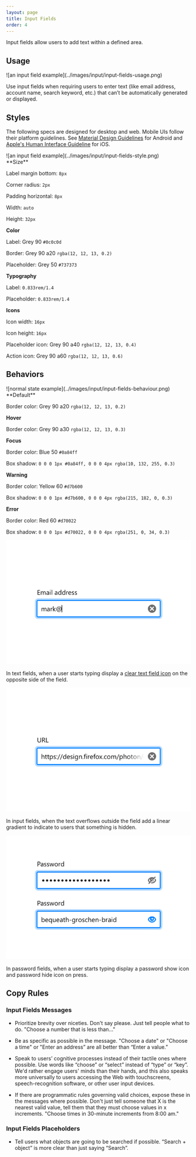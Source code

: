 ```yaml
---
layout: page
title: Input Fields
order: 4
---
```


Input fields allow users to add text within a defined area.

## Usage

<div class="grid-2" markdown="1">
![an input field example](../images/input/input-fields-usage.png)

Use input fields when requiring users to enter text (like email address, account name, search keyword, etc.) that can’t be automatically generated or displayed.
</div>

## Styles

The following specs are designed for desktop and web. Mobile UIs follow their platform guidelines. See [Material Design Guidelines](https://material.io/guidelines/components/text-fields.html) for Android and [Apple's Human Interface Guideline](https://developer.apple.com/macos/human-interface-guidelines/fields-and-labels/text-fields/) for iOS.

<div class="grid-2" markdown="1">
![an input field example](../images/input/input-fields-style.png)

<div markdown="1">
**Size**

Label margin bottom: `8px`

Corner radius: `2px`

Padding horizontal: `8px`

Width: `auto`

Height: `32px`

**Color**

Label: Grey 90 `#0c0c0d`

Border: Grey 90 a20 `rgba(12, 12, 13, 0.2)`

Placeholder: Grey 50 `#737373`

**Typography**

Label: `0.833rem/1.4`

Placeholder: `0.833rem/1.4`

**Icons**

Icon width: `16px`

Icon height: `16px`

Placeholder icon: Grey 90 a40 `rgba(12, 12, 13, 0.4)`

Action icon: Grey 90 a60 `rgba(12, 12, 13, 0.6)`
</div>
</div>

## Behaviors

<div class="grid-2" markdown="1">
![normal state example](../images/input/input-fields-behaviour.png)

<div markdown="1">
**Default**

Border color: Grey 90 a20 `rgba(12, 12, 13, 0.2)`

**Hover**

Border color: Grey 90 a30 `rgba(12, 12, 13, 0.3)`

**Focus**

Border color: Blue 50 `#0a84ff`

Box shadow: `0 0 0 1px #0a84ff, 0 0 0 4px rgba(10, 132, 255, 0.3)`

**Warning**

Border color: Yellow 60 `#d7b600`

Box shadow: `0 0 0 1px #d7b600, 0 0 0 4px rgba(215, 182, 0, 0.3)`

**Error**

Border color: Red 60 `#d70022`

Box shadow: `0 0 0 1px #d70022, 0 0 0 4px rgba(251, 0, 34, 0.3)`
</div>

![Interaction of a text input field](../images/input/input-fields-action-icon-clear.png)

In text fields, when a user starts typing display a [clear text field icon](https://design.firefox.com/icons/viewer/#clear%20text%20field%2016) on the opposite side of the field.
      
![Text overflow in an input field](../images/input/input-fields-overflow.png)

In input fields, when the text overflows outside the field add a linear gradient to indicate to users that something is hidden.
      
![Interaction of a password field](../images/input/input-fields-action-icon-show-password.png)

In password fields, when a user starts typing display a password show icon and password hide icon on press.
</div>

## Copy Rules

### Input Fields Messages

* Prioritize brevity over niceties. Don't say please. Just tell people what to do. "Choose a number that is less than..."

* Be as specific as possible in the message. "Choose a date" or "Choose a time" or "Enter an address” are all better than “Enter a value.”

* Speak to users’ cognitive processes instead of their tactile ones where possible. Use words like “choose” or “select” instead of “type” or “key”. We'd rather engage users' minds than their hands, and this also speaks more universally to users accessing the Web with touchscreens, speech-recognition software, or other user input devices.

* If there are programmatic rules governing valid choices, expose these in the messages where possible. Don't just tell someone that X is the nearest valid value, tell them that they must choose values in x increments. "Choose times in 30-minute increments from 8:00 am."

### Input Fields Placeholders

* Tell users what objects are going to be searched if possible. “Search + object” is more clear than just saying “Search”.